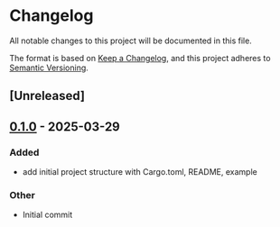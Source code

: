 # Changelog

All notable changes to this project will be documented in this file.

The format is based on [Keep a Changelog](https://keepachangelog.com/en/1.0.0/),
and this project adheres to [Semantic Versioning](https://semver.org/spec/v2.0.0.html).

## [Unreleased]

## [0.1.0](https://github.com/davehorner/lorem-ipsumlike/releases/tag/v0.1.0) - 2025-03-29

### Added

- add initial project structure with Cargo.toml, README, example

### Other

- Initial commit
